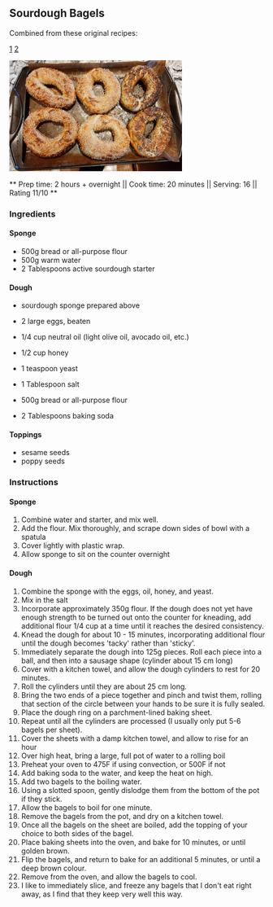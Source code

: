 ## Sourdough Bagels 

Combined from these original recipes:

[1](https://honestcooking.com/peter-reinharts-new-york-style-bagels-wild-sourdough/) 
[2](https://www.thespruceeats.com/montreal-style-bagels-recipe-2215510)

![Picture](../img/bagels.jpg)

** Prep time: 2 hours + overnight || Cook time: 20 minutes || Serving: 16 || Rating 11/10 **

### Ingredients

#### Sponge

- 500g bread or all-purpose flour
- 500g warm water
- 2 Tablespoons active sourdough starter

#### Dough

- sourdough sponge prepared above
- 2 large eggs, beaten
- 1/4 cup neutral oil (light olive oil, avocado oil, etc.)
- 1/2 cup honey
- 1 teaspoon yeast
- 1 Tablespoon salt
- 500g bread or all-purpose flour

- 2 Tablespoons baking soda

#### Toppings

- sesame seeds
- poppy seeds

### Instructions

#### Sponge

1. Combine water and starter, and mix well.
2. Add the flour. Mix thoroughly, and scrape down sides of bowl with a spatula
3. Cover lightly with plastic wrap.
4. Allow sponge to sit on the counter overnight

#### Dough

1. Combine the sponge with the eggs, oil, honey, and yeast.
2. Mix in the salt
3. Incorporate approximately 350g flour. If the dough does not yet have enough strength to be turned out onto the counter for kneading, add additional flour 1/4 cup at a time until it reaches the desired consistency.
4. Knead the dough for about 10 - 15 minutes, incorporating additional flour until the dough becomes 'tacky' rather than 'sticky'.
5. Immediately separate the dough into 125g pieces. Roll each piece into a ball, and then into a sausage shape (cylinder about 15 cm long)
6. Cover with a kitchen towel, and allow the dough cylinders to rest for 20 minutes.
7. Roll the cylinders until they are about 25 cm long.
8. Bring the two ends of a piece together and pinch and twist them, rolling that section of the circle between your hands to be sure it is fully sealed.
9. Place the dough ring on a parchment-lined baking sheet.
10. Repeat until all the cylinders are processed (I usually only put 5-6 bagels per sheet). 
11. Cover the sheets with a damp kitchen towel, and allow to rise for an hour
12. Over high heat, bring a large, full pot of water to a rolling boil
13. Preheat your oven to 475F if using convection, or 500F if not
13. Add baking soda to the water, and keep the heat on high.
14. Add two bagels to the boiling water.
15. Using a slotted spoon, gently dislodge them from the bottom of the pot if they stick.
16. Allow the bagels to boil for one minute.
17. Remove the bagels from the pot, and dry on a kitchen towel.
18. Once all the bagels on the sheet are boiled, add the topping of your choice to both sides of the bagel.
19. Place baking sheets into the oven, and bake for 10 minutes, or until golden brown.
20. Flip the bagels, and return to bake for an additional 5 minutes, or until a deep brown colour.
21. Remove from the oven, and allow the bagels to cool.
22. I like to immediately slice, and freeze any bagels that I don't eat right away, as I find that they keep very well this way.

